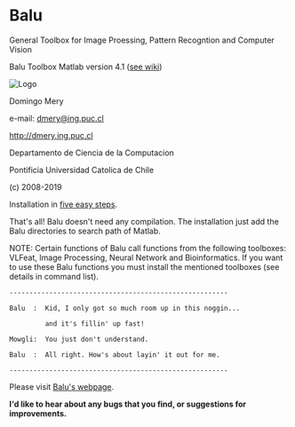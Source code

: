 # Balu
General Toolbox for Image Proessing, Pattern Recogntion and Computer Vision

Balu Toolbox Matlab version 4.1 ([see wiki](https://github.com/domingomery/Balu/wiki))

![Logo](https://github.com/domingomery/Balu/blob/master/LogoBalu.png)



Domingo Mery

e-mail: dmery@ing.puc.cl

http://dmery.ing.puc.cl

Departamento de Ciencia de la Computacion

Pontificia Universidad Catolica de Chile

(c) 2008-2019

Installation in [five easy steps](https://github.com/domingomery/Balu/wiki/Installation).

That's all! Balu doesn't need any compilation. The installation just add the Balu directories to search path of Matlab. 

NOTE: Certain functions of Balu call functions from the following toolboxes: VLFeat, Image Processing, Neural Network and Bioinformatics. If you want to use these Balu functions you must install the mentioned toolboxes (see details in command list).

`-------------------------------------------------------`

`Balu  :  Kid, I only got so much room up in this noggin...`

`         and it's fillin' up fast!`

`Mowgli:  You just don't understand.`

`Balu  :  All right. How's about layin' it out for me.`

`-------------------------------------------------------`

Please visit [Balu's webpage](http://dmery.ing.puc.cl/index.php/balu/).


__I'd like to hear about any bugs that you find, or suggestions for 
improvements.__
